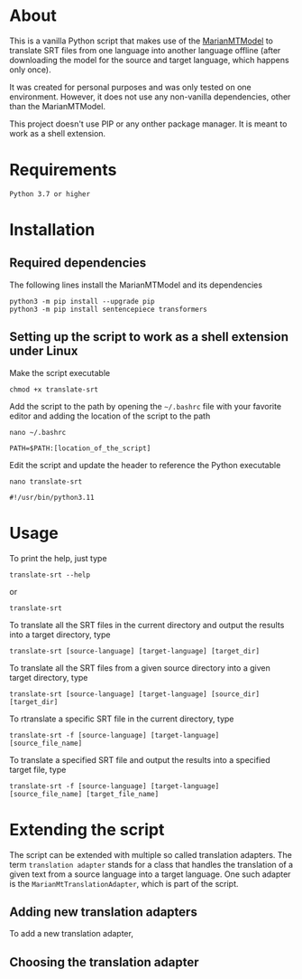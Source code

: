 # About
This is a vanilla Python script that makes use of the [MarianMTModel](https://huggingface.co/docs/transformers/en/model_doc/marian)
to translate SRT files from one language into another language offline (after downloading the model for the source and target language, which happens only once).

It was created for personal purposes and was only tested on one environment. However, it does not use any non-vanilla dependencies, other than the MarianMTModel.

This project doesn't use PIP or any onther package manager. It is meant to work as a shell extension. 

# Requirements
```
Python 3.7 or higher
```


# Installation

## Required dependencies
The following lines install the MarianMTModel and its dependencies
```
python3 -m pip install --upgrade pip
python3 -m pip install sentencepiece transformers
```

## Setting up the script to work as a shell extension under Linux
Make the script executable
```
chmod +x translate-srt
```

Add the script to the path by opening the `~/.bashrc` file with your favorite editor and adding the location of the script to the path
```
nano ~/.bashrc
```
```
PATH=$PATH:[location_of_the_script]
```

Edit the script and update the header to reference the Python executable
```
nano translate-srt
```
```
#!/usr/bin/python3.11
```


# Usage
To print the help, just type
```
translate-srt --help
```
or
```
translate-srt
```

To translate all the SRT files in the current directory and output the results into a target directory, type
```
translate-srt [source-language] [target-language] [target_dir]
```

To translate all the SRT files from a given source directory into a given target directory, type
```
translate-srt [source-language] [target-language] [source_dir] [target_dir]
```

To rtranslate a specific SRT file in the current directory, type
```
translate-srt -f [source-language] [target-language] [source_file_name]
```

To translate a specified SRT file and output the results into a specified target file, type
```
translate-srt -f [source-language] [target-language] [source_file_name] [target_file_name]
```


# Extending the script
The script can be extended with multiple so called translation adapters. The term `translation adapter`
stands for a class that handles the translation of a given text from a source language into a target
language. One such adapter is the `MarianMtTranslationAdapter`, which is part of the script.

## Adding new translation adapters
To add a new translation adapter, 

## Choosing the translation adapter
